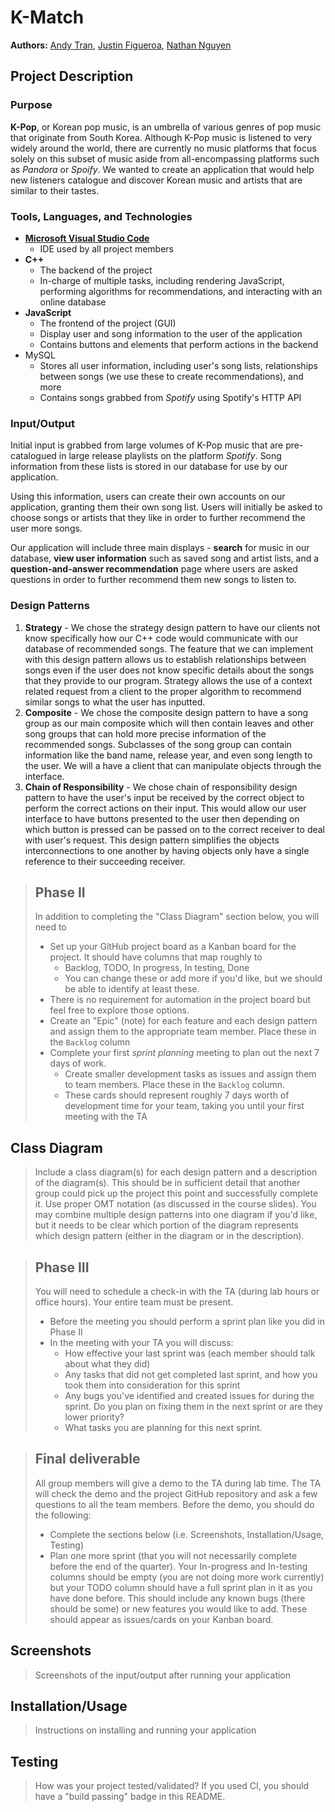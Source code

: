 # K-Match
**Authors:** [Andy Tran](https://github.com/ATranZone), [Justin Figueroa](https://github.com/jstnf), [Nathan Nguyen](https://github.com/nateknguyen) 

## Project Description
### Purpose
**K-Pop**, or Korean pop music, is an umbrella of various genres of pop music that originate from South Korea. Although K-Pop music is listened to very widely around the world, there are currently no music platforms that focus solely on this subset of music aside from all-encompassing platforms such as *Pandora* or *Spoify*. We wanted to create an application that would help new listeners catalogue and discover Korean music and artists that are similar to their tastes.
  
### Tools, Languages, and Technologies
 * [**Microsoft Visual Studio Code**](https://code.visualstudio.com/)
   * IDE used by all project members
 * **C++**
   * The backend of the project
   * In-charge of multiple tasks, including rendering JavaScript, performing algorithms for recommendations, and interacting with an online database
 * **JavaScript**
   * The frontend of the project (GUI)
   * Display user and song information to the user of the application
   * Contains buttons and elements that perform actions in the backend
 * MySQL
   * Stores all user information, including user's song lists, relationships between songs (we use these to create recommendations), and more
   * Contains songs grabbed from *Spotify* using Spotify's HTTP API

### Input/Output
Initial input is grabbed from large volumes of K-Pop music that are pre-catalogued in large release playlists on the platform *Spotify*. Song information from these lists is stored in our database for use by our application.

Using this information, users can create their own accounts on our application, granting them their own song list. Users will initially be asked to choose songs or artists that they like in order to further recommend the user more songs.

Our application will include three main displays - **search** for music in our database, **view user information** such as saved song and artist lists, and a **question-and-answer recommendation** page where users are asked questions in order to further recommend them new songs to listen to.

### Design Patterns
 1) **Strategy** -
	   We chose the strategy design pattern to have our clients not  know specifically how our C++ code would communicate with our database of recommended songs. The feature that we can implement with this design pattern allows us to establish relationships between songs even if the user does not know specific details about the songs that they provide to our program. Strategy allows the use of a context related request from a client to the proper algorithm to recommend similar songs to what the user has inputted. 
 2) **Composite** -
	     We chose the composite design pattern to have a song group as our main composite which will then contain leaves and other song groups that can hold more precise information of the recommended songs. Subclasses of the song group can contain information like the band name, release year, and even song length to the user. We will a have a client that can manipulate objects through the interface.
 3) **Chain of Responsibility** -
	    We chose chain of responsibility design pattern to have the user's input be received by the correct object to perform the correct actions on their input. This would allow our user interface to have buttons presented to the user then depending on which button is pressed can be passed on to the correct receiver to deal with user's request. This design pattern simplifies the objects interconnections to one another by having objects only have a single reference to their succeeding receiver. 
 

 > ## Phase II
 > In addition to completing the "Class Diagram" section below, you will need to 
 > * Set up your GitHub project board as a Kanban board for the project. It should have columns that map roughly to 
 >   * Backlog, TODO, In progress, In testing, Done
 >   * You can change these or add more if you'd like, but we should be able to identify at least these.
 > * There is no requirement for automation in the project board but feel free to explore those options.
 > * Create an "Epic" (note) for each feature and each design pattern and assign them to the appropriate team member. Place these in the `Backlog` column
 > * Complete your first *sprint planning* meeting to plan out the next 7 days of work.
 >   * Create smaller development tasks as issues and assign them to team members. Place these in the `Backlog` column.
 >   * These cards should represent roughly 7 days worth of development time for your team, taking you until your first meeting with the TA
## Class Diagram
 > Include a class diagram(s) for each design pattern and a description of the diagram(s). This should be in sufficient detail that another group could pick up the project this point and successfully complete it. Use proper OMT notation (as discussed in the course slides). You may combine multiple design patterns into one diagram if you'd like, but it needs to be clear which portion of the diagram represents which design pattern (either in the diagram or in the description). 
 
 > ## Phase III
 > You will need to schedule a check-in with the TA (during lab hours or office hours). Your entire team must be present. 
 > * Before the meeting you should perform a sprint plan like you did in Phase II
 > * In the meeting with your TA you will discuss: 
 >   - How effective your last sprint was (each member should talk about what they did)
 >   - Any tasks that did not get completed last sprint, and how you took them into consideration for this sprint
 >   - Any bugs you've identified and created issues for during the sprint. Do you plan on fixing them in the next sprint or are they lower priority?
 >   - What tasks you are planning for this next sprint.

 > ## Final deliverable
 > All group members will give a demo to the TA during lab time. The TA will check the demo and the project GitHub repository and ask a few questions to all the team members. 
 > Before the demo, you should do the following:
 > * Complete the sections below (i.e. Screenshots, Installation/Usage, Testing)
 > * Plan one more sprint (that you will not necessarily complete before the end of the quarter). Your In-progress and In-testing columns should be empty (you are not doing more work currently) but your TODO column should have a full sprint plan in it as you have done before. This should include any known bugs (there should be some) or new features you would like to add. These should appear as issues/cards on your Kanban board. 
 ## Screenshots
 > Screenshots of the input/output after running your application
 ## Installation/Usage
 > Instructions on installing and running your application
 ## Testing
 > How was your project tested/validated? If you used CI, you should have a "build passing" badge in this README.
 
